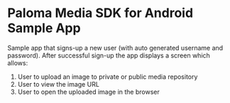 # Paloma Media SDK for Android Sample App

Sample app that signs-up a new user (with auto generated username and password). After successful sign-up the app 
displays a screen which allows:

1. User to upload an image to private or public media repository 
2. User to view the image URL
3. User to open the uploaded image in the browser
